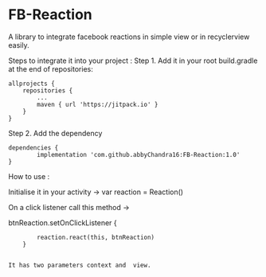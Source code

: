 # FB-Reaction
A library to integrate facebook reactions in simple view or in recyclerview easily.

Steps to integrate it into your project :
 Step 1. Add it in your root build.gradle at the end of repositories:

	allprojects {
		repositories {
			...
			maven { url 'https://jitpack.io' }
		}
	}
  
  
  
  Step 2. Add the dependency

	dependencies {
	        implementation 'com.github.abbyChandra16:FB-Reaction:1.0'
	}
	
	
	
How to use :

Initialise it in your activity ->
 var reaction = Reaction()
 
 On a click listener call this method ->
 
  btnReaction.setOnClickListener {

            reaction.react(this, btnReaction)
        }
	
	
	It has two parameters context and  view.
